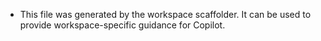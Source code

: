 - This file was generated by the workspace scaffolder. It can be used to provide workspace-specific guidance for Copilot.
